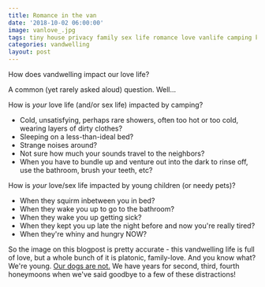 ```yaml
---
title: Romance in the van
date: '2018-10-02 06:00:00'
image: vanlove_.jpg
tags: tiny house privacy family sex life romance love vanlife camping kids pets
categories: vandwelling
layout: post
---
```


How does vandwelling impact our love life?

A common (yet rarely asked aloud) question. Well...

How is *your* love life (and/or sex life) impacted by camping?
* Cold, unsatisfying, perhaps rare showers, often too hot or too cold, wearing layers of dirty clothes?
* Sleeping on a less-than-ideal bed? 
* Strange noises around? 
* Not sure how much your sounds travel to the neighbors?
* When you have to bundle up and venture out into the dark to rinse off, use the bathroom, brush your teeth, etc?

How is *your* love/sex life impacted by young children (or needy pets)?
* When they squirm inbetween you in bed?
* When they wake you up to go to the bathroom?
* When they wake you up getting sick?
* When they kept you up late the night before and now you're really tired?
* When they're whiny and hungry NOW?

So the image on this blogpost is pretty accurate - this vandwelling life is full of love, but a whole bunch of it is platonic, family-love. And you know what? We're young. [Our dogs are not.](https://reverdecer.annalisagross.com/2018/08/05/dog-retirement-home/) We have years for second, third, fourth honeymoons when we've said goodbye to a few of these distractions!